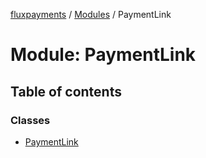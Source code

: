 [fluxpayments](../README.md) / [Modules](../modules.md) / PaymentLink

# Module: PaymentLink

## Table of contents

### Classes

- [PaymentLink](../classes/PaymentLink.PaymentLink.md)
